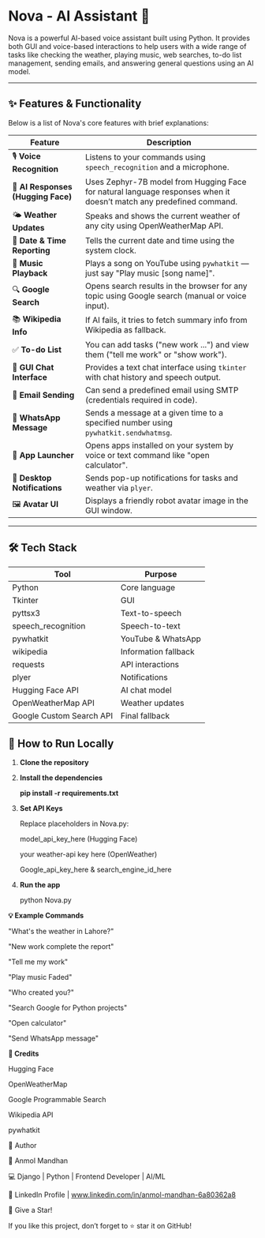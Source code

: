 # Nova - AI Assistant 🤖

Nova is a powerful AI-based voice assistant built using Python. It provides both GUI and voice-based interactions to help users with a wide range of tasks like checking the weather, playing music, web searches, to-do list management, sending emails, and answering general questions using an AI model.

---

## ✨ Features & Functionality

Below is a list of Nova's core features with brief explanations:


| Feature | Description |
|--------|-------------|
| 🎙️ **Voice Recognition** | Listens to your commands using `speech_recognition` and a microphone. |
| 🧠 **AI Responses (Hugging Face)** | Uses Zephyr-7B model from Hugging Face for natural language responses when it doesn’t match any predefined command. |
| 🌤️ **Weather Updates** | Speaks and shows the current weather of any city using OpenWeatherMap API. |
| 📆 **Date & Time Reporting** | Tells the current date and time using the system clock. |
| 🎵 **Music Playback** | Plays a song on YouTube using `pywhatkit` — just say "Play music [song name]". |
| 🔍 **Google Search** | Opens search results in the browser for any topic using Google search (manual or voice input). |
| 📚 **Wikipedia Info** | If AI fails, it tries to fetch summary info from Wikipedia as fallback. |
| ✅ **To-do List** | You can add tasks ("new work ...") and view them ("tell me work" or "show work"). |
| 💬 **GUI Chat Interface** | Provides a text chat interface using `tkinter` with chat history and speech output. |
| 📧 **Email Sending** | Can send a predefined email using SMTP (credentials required in code). |
| 💬 **WhatsApp Message** | Sends a message at a given time to a specified number using `pywhatkit.sendwhatmsg`. |
| 📲 **App Launcher** | Opens apps installed on your system by voice or text command like "open calculator". |
| 🔔 **Desktop Notifications** | Sends pop-up notifications for tasks and weather via `plyer`. |
| 🖼️ **Avatar UI** | Displays a friendly robot avatar image in the GUI window. |

---

## 🛠 Tech Stack

| Tool | Purpose |
|------|---------|
| Python | Core language |
| Tkinter | GUI |
| pyttsx3 | Text-to-speech |
| speech_recognition | Speech-to-text |
| pywhatkit | YouTube & WhatsApp |
| wikipedia | Information fallback |
| requests | API interactions |
| plyer | Notifications |
| Hugging Face API | AI chat model |
| OpenWeatherMap API | Weather updates |
| Google Custom Search API | Final fallback |

## 🔧 How to Run Locally

1. **Clone the repository**
   
2. **Install the dependencies**
   
   **pip install -r requirements.txt**
   
3. **Set API Keys**
   
   Replace placeholders in Nova.py:
   
   model_api_key_here (Hugging Face)
   
   your weather-api key here (OpenWeather)
   
   Google_api_key_here & search_engine_id_here
   
   
4. **Run the app**
   
    python Nova.py
   
   
**💡 Example Commands**

"What's the weather in Lahore?"

"New work complete the report"

"Tell me my work"

"Play music Faded"

"Who created you?"

"Search Google for Python projects"

"Open calculator"

"Send WhatsApp message"

**🙌 Credits**

Hugging Face

OpenWeatherMap

Google Programmable Search

Wikipedia API

pywhatkit

💼 Author

👤 Anmol Mandhan

💻 Django | Python | Frontend Developer | AI/ML

📎 LinkedIn Profile | www.linkedin.com/in/anmol-mandhan-6a80362a8

🌟 Give a Star!

If you like this project, don’t forget to ⭐ star it on GitHub!








